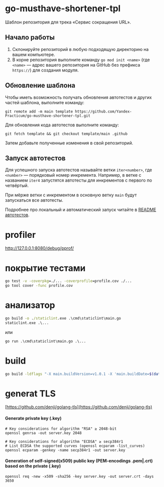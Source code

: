 # go-musthave-shortener-tpl

Шаблон репозитория для трека «Сервис сокращения URL».

## Начало работы

1. Склонируйте репозиторий в любую подходящую директорию на вашем компьютере.
2. В корне репозитория выполните команду `go mod init <name>` (где `<name>` — адрес вашего репозитория на GitHub без префикса `https://`) для создания модуля.

## Обновление шаблона

Чтобы иметь возможность получать обновления автотестов и других частей шаблона, выполните команду:

```
git remote add -m main template https://github.com/Yandex-Practicum/go-musthave-shortener-tpl.git
```

Для обновления кода автотестов выполните команду:

```
git fetch template && git checkout template/main .github
```

Затем добавьте полученные изменения в свой репозиторий.

## Запуск автотестов

Для успешного запуска автотестов называйте ветки `iter<number>`, где `<number>` — порядковый номер инкремента. Например, в ветке с названием `iter4` запустятся автотесты для инкрементов с первого по четвёртый.

При мёрже ветки с инкрементом в основную ветку `main` будут запускаться все автотесты.

Подробнее про локальный и автоматический запуск читайте в [README автотестов](https://github.com/Yandex-Practicum/go-autotests).


# profiler
http://127.0.0.1:8080/debug/pprof/

# покрытие тестами
```cmd
go test -v -coverpkg=./... -coverprofile=profile.cov ./...
go tool cover -func profile.cov
```

# анализатор
```cmd
go build -o ./staticlint.exe .\cmd\staticlint\main.go
staticlint.exe .\...
```
или
```cmd
go run .\cmd\staticlint\main.go .\...
```

# build
```bash
go build -ldflags "-X main.buildVersion=v1.0.1 -X 'main.buildDate=$(date +'%Y/%m/%d %H:%M:%S')' -X 'main.buildCommit=$(git show --oneline -s)'" ./cmd/shortener/main.go
```


# generat TLS
[https://github.com/denji/golang-tls](https://github.com/denji/golang-tls)

#### Generate private key (.key)
```
# Key considerations for algorithm "RSA" ≥ 2048-bit
openssl genrsa -out server.key 2048

# Key considerations for algorithm "ECDSA" ≥ secp384r1
# List ECDSA the supported curves (openssl ecparam -list_curves)
openssl ecparam -genkey -name secp384r1 -out server.key
```
#### Generation of self-signed(x509) public key (PEM-encodings .pem|.crt) based on the private (.key)
```
openssl req -new -x509 -sha256 -key server.key -out server.crt -days 3650
```